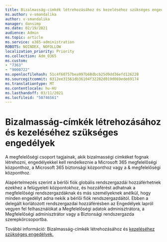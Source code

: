 ```yaml
---
title: Bizalmasság-címkék létrehozásához és kezeléséhez szükséges engedélyek
ms.author: v-smandalika
author: v-smandalika
manager: dansimp
ms.date: 02/19/2021
audience: Admin
ms.topic: article
ms.service: o365-administration
ROBOTS: NOINDEX, NOFOLLOW
localization_priority: Priority
ms.collection: Adm_O365
ms.custom:
- "7363"
- "9000722"
ms.openlocfilehash: 51c4f60757bea997b68dbcb25d9dd36efd126228
ms.sourcegitcommit: 6312ee31561db36104f32282d019d069ede69174
ms.translationtype: MT
ms.contentlocale: hu-HU
ms.lasthandoff: 03/11/2021
ms.locfileid: "50746561"
---
```

# <a name="permissions-required-to-create-and-manage-sensitivity-labels"></a>Bizalmasság-címkék létrehozásához és kezeléséhez szükséges engedélyek

A megfelelőségi csoport tagjainak, akik bizalmasségi címkéket fognak létrehozni, engedélyekkel kell rendelkeznie a Microsoft 365 megfelelőségi központhoz, a Microsoft 365 biztonsági központhoz vagy a & megfelelőségi központhoz.

Alapértelmezés szerint a bérlői fiók globális rendszergazdái hozzáférhetnek ezekhez a felügyeleti központokhoz, és hozzáférést adhatnak a megfelelőségi rendszergazdáknak és más személyeknek anélkül, hogy minden engedélyt adna nekik a bérlői fiók rendszergazdáitól. Ebben a delegált korlátozott  rendszergazdai hozzáférésben az Engedélyek lapról vegyen fel felhasználókat a Megfelelőségi adatok adminisztrátora, a Megfelelőségi adminisztrátor vagy a Biztonsági rendszergazda szerepkörcsoportba.

További információ: Bizalmasság-címkék létrehozásához és [kezeléséhez szükséges engedélyek.](https://docs.microsoft.com/microsoft-365/compliance/get-started-with-sensitivity-labels)